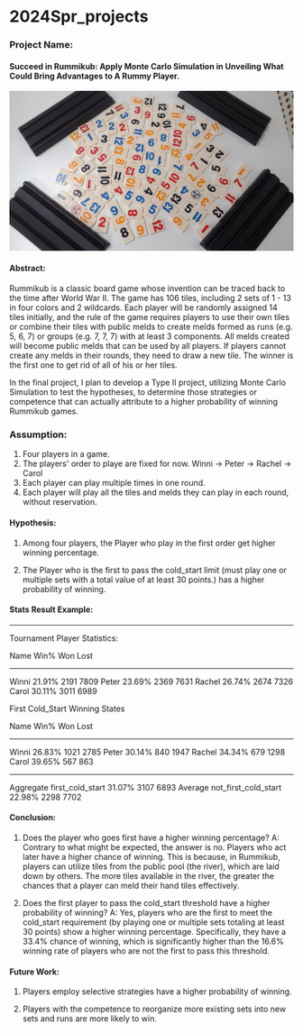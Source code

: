 # 2024Spr_projects

### Project Name: 
#### Succeed in Rummikub: Apply Monte Carlo Simulation in Unveiling What Could Bring Advantages to A Rummy Player.
![Rummy the board game.](https://github.com/winni50927/2024Spr_projects/blob/main/2015-10-23-16-17-33.jpg)


#### Abstract:

Rummikub is a classic board game whose invention can be traced back to the time after World War II. The game has 106 tiles, including 2 sets of 1 - 13 in four colors and 2 wildcards. Each player will be randomly assigned 14 tiles initially, and the rule of the game requires players to use their own tiles or combine their tiles with public melds to create melds formed as runs (e.g. 5, 6, 7) or groups (e.g. 7, 7, 7) with at least 3 components. All melds created will become public melds that can be used by all players. If players cannot create any melds in their rounds, they need to draw a new tile. The winner is the first one to get rid of all of his or her tiles. 

In the final project, I plan to develop a Type II project, utilizing Monte Carlo Simulation to test the hypotheses, to determine those strategies or competence that can actually attribute to a higher probability of winning Rummikub games.


### Assumption:
1. Four players in a game.
2. The players' order to playe are fixed for now. Winni -> Peter -> Rachel -> Carol 
3. Each player can play multiple times in one round.
4. Each player will play all the tiles and melds they can play in each round, without reservation.

#### Hypothesis:

1. Among four players, the Player who play in the first order get higher winning percentage.

2. The Player who is the first to pass the cold_start limit (must play one or multiple sets with a total value of at least 30 points.) has a higher probability of winning.


#### Stats Result Example:

-----------------------------------------------------------------

Tournament Player Statistics:

Name             Win%      Won       Lost
-------------- ------ ----------- ----------
Winni            21.91%       2191       7809
Peter            23.69%       2369       7631
Rachel           26.74%       2674       7326
Carol            30.11%       3011       6989

First Cold_Start Winning States

Name                             Win%      Won       Lost
------------------------------ ------ ----------- ----------
Winni                           26.83%       1021       2785
Peter                           30.14%        840       1947
Rachel                          34.34%        679       1298
Carol                           39.65%        567        863
------------------------------ ------ ----------- ----------

Aggregate first_cold_start     31.07%       3107       6893
Average not_first_cold_start   22.98%       2298       7702


#### Conclusion:

1. Does the player who goes first have a higher winning percentage?
  A: Contrary to what might be expected, the answer is no. Players who act later have a higher chance of winning. This is because, in Rummikub, players can utilize tiles from the public pool (the river), which are laid down by others. The more tiles available in the river, the greater the chances that a player can meld their hand tiles effectively.

2. Does the first player to pass the cold_start threshold have a higher probability of winning?
  A: Yes, players who are the first to meet the cold_start requirement (by playing one or multiple sets totaling at least 30 points) show a higher winning percentage. Specifically, they have a 33.4% chance of winning, which is significantly higher than the 16.6% winning rate of players who are not the first to pass this threshold.


#### Future Work:

1. Players employ selective strategies have a higher probability of winning.
   
3. Players with the competence to reorganize more existing sets into new sets and runs are more likely to win.


